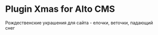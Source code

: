 Plugin Xmas for Alto CMS
========================
Рождественские украшения для сайта - елочки, веточки, падающий снег